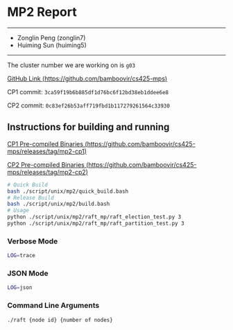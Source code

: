 # MP2 Report

---

- Zonglin Peng (zonglin7)
- Huiming Sun (huiming5)

---

The cluster number we are working on is `g03`

[GitHub Link (https://github.com/bamboovir/cs425-mps)](https://github.com/bamboovir/cs425-mps)

CP1 commit: `3ca59f19b6b885df1d76bc6f12bd38eb1ddee6e8`

CP2 commit: `0c83ef26b53aff719fbd1b117279261564c33930`

## Instructions for building and running

[CP1 Pre-compiled Binaries (https://github.com/bamboovir/cs425-mps/releases/tag/mp2-cp1)](https://github.com/bamboovir/cs425-mps/releases/tag/mp2-cp1)

[CP2 Pre-compiled Binaries (https://github.com/bamboovir/cs425-mps/releases/tag/mp2-cp2)](https://github.com/bamboovir/cs425-mps/releases/tag/mp2-cp2)

```bash
# Quick Build
bash ./script/unix/mp2/quick_build.bash
# Release Build
bash ./script/unix/mp2/build.bash
# Usage
python ./script/unix/mp2/raft_mp/raft_election_test.py 3
python ./script/unix/mp2/raft_mp/raft_partition_test.py 3
```

### Verbose Mode

```bash
LOG=trace
```

### JSON Mode

```bash
LOG=json
```

### Command Line Arguments

```bash
./raft {node id} {number of nodes}
```
